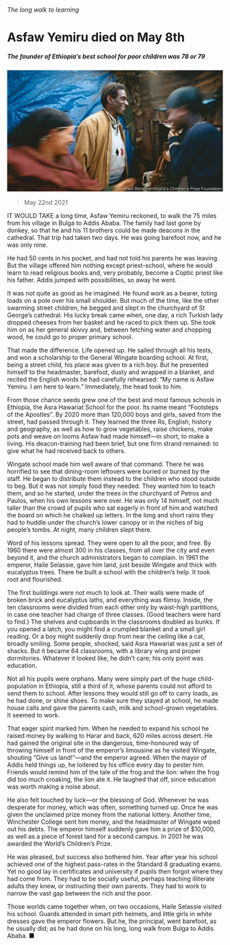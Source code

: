 ###### The long walk to learning

# Asfaw Yemiru died on May 8th 

##### The founder of Ethiopia’s best school for poor children was 78 or 79 

![image](images/20210522_obp501.jpg) 

> May 22nd 2021 

IT WOULD TAKE a long time, Asfaw Yemiru reckoned, to walk the 75 miles from his village in Bulga to Addis Ababa. The family had last gone by donkey, so that he and his 11 brothers could be made deacons in the cathedral. That trip had taken two days. He was going barefoot now, and he was only nine.

He had 50 cents in his pocket, and had not told his parents he was leaving. But the village offered him nothing except priest-school, where he would learn to read religious books and, very probably, become a Coptic priest like his father. Addis jumped with possibilities, so away he went.


It was not quite as good as he imagined. He found work as a bearer, toting loads on a pole over his small shoulder. But much of the time, like the other swarming street children, he begged and slept in the churchyard of St George’s cathedral. His lucky break came when, one day, a rich Turkish lady dropped cheeses from her basket and he raced to pick them up. She took him on as her general skivvy and, between fetching water and chopping wood, he could go to proper primary school.

That made the difference. Life opened up. He sailed through all his tests, and won a scholarship to the General Wingate boarding school. At first, being a street child, his place was given to a rich boy. But he presented himself to the headmaster, barefoot, dusty and wrapped in a blanket, and recited the English words he had carefully rehearsed: “My name is Asfaw Yemiru. I am here to learn.” Immediately, the head took to him.

From those chance seeds grew one of the best and most famous schools in Ethiopia, the Asra Hawariat School for the poor. Its name meant “Footsteps of the Apostles”. By 2020 more than 120,000 boys and girls, saved from the street, had passed through it. They learned the three Rs, English, history and geography, as well as how to grow vegetables, raise chickens, make pots and weave on looms Asfaw had made himself—in short, to make a living. His deacon-training had been brief, but one firm strand remained: to give what he had received back to others.

Wingate school made him well aware of that command. There he was horrified to see that dining-room leftovers were buried or burned by the staff. He began to distribute them instead to the children who stood outside to beg. But it was not simply food they needed. They wanted him to teach them, and so he started, under the trees in the churchyard of Petros and Paulos, when his own lessons were over. He was only 14 himself, not much taller than the crowd of pupils who sat eagerly in front of him and watched the board on which he chalked up letters. In the long and short rains they had to huddle under the church’s lower canopy or in the niches of big people’s tombs. At night, many children slept there.

Word of his lessons spread. They were open to all the poor, and free. By 1960 there were almost 300 in his classes, from all over the city and even beyond it, and the church administrators began to complain. In 1961 the emperor, Haile Selassie, gave him land, just beside Wingate and thick with eucalyptus trees. There he built a school with the children’s help. It took root and flourished.

The first buildings were not much to look at. Their walls were made of broken brick and eucalyptus laths, and everything was flimsy. Inside, the ten classrooms were divided from each other only by waist-high partitions, in case one teacher had charge of three classes. (Good teachers were hard to find.) The shelves and cupboards in the classrooms doubled as bunks. If you opened a latch, you might find a crumpled blanket and a small girl reading. Or a boy might suddenly drop from near the ceiling like a cat, broadly smiling. Some people, shocked, said Asra Hawariat was just a set of shacks. But it became 64 classrooms, with a library wing and proper dormitories. Whatever it looked like, he didn’t care; his only point was education.

Not all his pupils were orphans. Many were simply part of the huge child-population in Ethiopia, still a third of it, whose parents could not afford to send them to school. After lessons they would still go off to carry loads, as he had done, or shine shoes. To make sure they stayed at school, he made house calls and gave the parents cash, milk and school-grown vegetables. It seemed to work.

That eager spirit marked him. When he needed to expand his school he raised money by walking to Harar and back, 620 miles across desert. He had gained the original site in the dangerous, time-honoured way of throwing himself in front of the emperor’s limousine as he visited Wingate, shouting “Give us land!”—and the emperor agreed. When the mayor of Addis held things up, he loitered by his office every day to pester him. Friends would remind him of the tale of the frog and the lion: when the frog did too much croaking, the lion ate it. He laughed that off, since education was worth making a noise about.

He also felt touched by luck—or the blessing of God. Whenever he was desperate for money, which was often, something turned up. Once he was given the unclaimed prize money from the national lottery. Another time, Winchester College sent him money, and the headmaster of Wingate wiped out his debts. The emperor himself suddenly gave him a prize of $10,000, as well as a piece of forest land for a second campus. In 2001 he was awarded the World’s Children’s Prize.

He was pleased, but success also bothered him. Year after year his school achieved one of the highest pass-rates in the Standard 8 graduating exams. Yet no good lay in certificates and university if pupils then forgot where they had come from. They had to be socially useful, perhaps teaching illiterate adults they knew, or instructing their own parents. They had to work to narrow the vast gap between the rich and the poor.

Those worlds came together when, on two occasions, Haile Selassie visited his school. Guards attended in smart pith helmets, and little girls in white dresses gave the emperor flowers. But he, the principal, went barefoot, as he usually did; as he had done on his long, long walk from Bulga to Addis Ababa. ■

